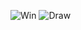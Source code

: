 ![Win](https://user-images.githubusercontent.com/87481377/145410561-0cc1b9dc-badb-4c88-babe-3803097839c0.gif)
![Draw](https://user-images.githubusercontent.com/87481377/145410598-939df478-ce42-4ed9-b72a-037a59494d46.gif)
